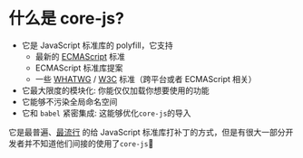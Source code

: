 # 什么是 core-js?

- 它是 JavaScript 标准库的 polyfill，它支持
  - 最新的 [ECMAScript](https://zh.wikipedia.org/wiki/ECMAScript) 标准
  - ECMAScript 标准库提案
  - 一些 [WHATWG](https://zh.wikipedia.org/wiki/WHATWG) / [W3C](https://zh.wikipedia.org/wiki/万维网联盟) 标准（跨平台或者 ECMAScript 相关）
- 它最大限度的模块化: 你能仅仅加载你想要使用的功能
- 它能够不污染全局命名空间
- 它和 `babel` 紧密集成: 这能够优化`core-js`的导入

它是最普遍、[最流行](https://npmtrends.com/airbnb-js-shims-vs-core-js-vs-es5-shim-vs-es6-shim-vs-js-polyfills-vs-polyfill-library-vs-polyfill-service) 的给 JavaScript 标准库打补丁的方式，但是有很大一部分开发者并不知道他们间接的使用了`core-js`🙂

